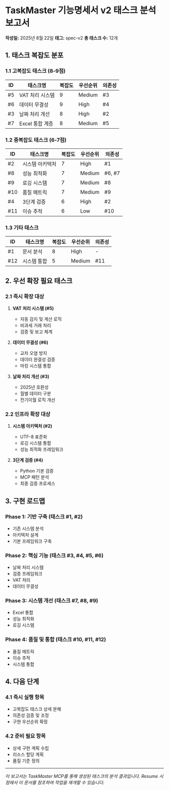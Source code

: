 # TaskMaster 기능명세서 v2 태스크 분석 보고서

**작성일:** 2025년 8월 22일
**태그:** spec-v2
**총 태스크 수:** 12개

## 1. 태스크 복잡도 분포

### 1.1 고복잡도 태스크 (8-9점)
| ID | 태스크명 | 복잡도 | 우선순위 | 의존성 |
|----|---------|--------|----------|---------|
| #5 | VAT 처리 시스템 | 9 | Medium | #3 |
| #6 | 데이터 무결성 | 9 | High | #4 |
| #3 | 날짜 처리 개선 | 8 | High | #2 |
| #7 | Excel 통합 계층 | 8 | Medium | #5 |

### 1.2 중복잡도 태스크 (6-7점)
| ID | 태스크명 | 복잡도 | 우선순위 | 의존성 |
|----|---------|--------|----------|---------|
| #2 | 시스템 아키텍처 | 7 | High | #1 |
| #8 | 성능 최적화 | 7 | Medium | #6, #7 |
| #9 | 로깅 시스템 | 7 | Medium | #8 |
| #10 | 품질 메트릭 | 7 | Medium | #9 |
| #4 | 3단계 검증 | 6 | High | #2 |
| #11 | 이슈 추적 | 6 | Low | #10 |

### 1.3 기타 태스크
| ID | 태스크명 | 복잡도 | 우선순위 | 의존성 |
|----|---------|--------|----------|---------|
| #1 | 문서 분석 | 8 | High | - |
| #12 | 시스템 통합 | 5 | Medium | #11 |

## 2. 우선 확장 필요 태스크

### 2.1 즉시 확장 대상
1. **VAT 처리 시스템 (#5)**
   - 자동 감지 및 계산 로직
   - 비과세 거래 처리
   - 검증 및 보고 체계

2. **데이터 무결성 (#6)**
   - 교차 오염 방지
   - 데이터 완결성 검증
   - 마킹 시스템 통합

3. **날짜 처리 개선 (#3)**
   - 2025년 호환성
   - 월별 데이터 구분
   - 전기이월 로직 개선

### 2.2 인프라 확장 대상
1. **시스템 아키텍처 (#2)**
   - UTF-8 표준화
   - 로깅 시스템 통합
   - 성능 최적화 프레임워크

2. **3단계 검증 (#4)**
   - Python 기본 검증
   - MCP 패턴 분석
   - 최종 검증 프로세스

## 3. 구현 로드맵

### Phase 1: 기반 구축 (태스크 #1, #2)
- 기존 시스템 분석
- 아키텍처 설계
- 기본 프레임워크 구축

### Phase 2: 핵심 기능 (태스크 #3, #4, #5, #6)
- 날짜 처리 시스템
- 검증 프레임워크
- VAT 처리
- 데이터 무결성

### Phase 3: 시스템 개선 (태스크 #7, #8, #9)
- Excel 통합
- 성능 최적화
- 로깅 시스템

### Phase 4: 품질 및 통합 (태스크 #10, #11, #12)
- 품질 메트릭
- 이슈 추적
- 시스템 통합

## 4. 다음 단계

### 4.1 즉시 실행 항목
- 고복잡도 태스크 상세 분해
- 의존성 검증 및 조정
- 구현 우선순위 확정

### 4.2 준비 필요 항목
- 상세 구현 계획 수립
- 리소스 할당 계획
- 품질 기준 정의

---
*이 보고서는 TaskMaster MCP를 통해 생성된 태스크의 분석 결과입니다.*
*Resume 시점에서 이 문서를 참조하여 작업을 재개할 수 있습니다.*